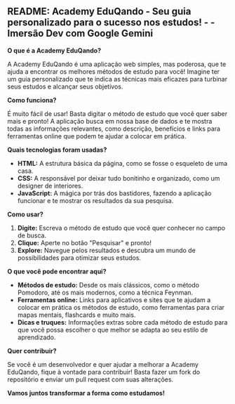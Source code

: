 ## **README: Academy EduQando - Seu guia personalizado para o sucesso nos estudos! - - Imersão Dev com Google Gemini** 

**O que é a Academy EduQando?**

A Academy EduQando é uma aplicação web simples, mas poderosa, que te ajuda a encontrar os melhores métodos de estudo para você!  Imagine ter um guia personalizado que te indica as técnicas mais eficazes para turbinar seus estudos e alcançar seus objetivos. 

**Como funciona?**

É muito fácil de usar! Basta digitar o método de estudo que você quer saber mais e pronto! A aplicação busca em nossa base de dados e te mostra todas as informações relevantes, como descrição, benefícios e links para ferramentas online que podem te ajudar a colocar em prática. 

**Quais tecnologias foram usadas?**

* **HTML:** A estrutura básica da página, como se fosse o esqueleto de uma casa.
* **CSS:** A responsável por deixar tudo bonitinho e organizado, como um designer de interiores.
* **JavaScript:** A mágica por trás dos bastidores, fazendo a aplicação funcionar e te mostrar os resultados da sua pesquisa.

**Como usar?**

1. **Digite:** Escreva o método de estudo que você quer conhecer no campo de busca.
2. **Clique:** Aperte no botão "Pesquisar" e pronto!
3. **Explore:** Navegue pelos resultados e descubra um mundo de possibilidades para otimizar seus estudos.

**O que você pode encontrar aqui?**

* **Métodos de estudo:** Desde os mais clássicos, como o método Pomodoro, até os mais modernos, como a técnica Feynman.
* **Ferramentas online:** Links para aplicativos e sites que te ajudam a colocar em prática os métodos de estudo, como ferramentas para criar mapas mentais, flashcards e muito mais.
* **Dicas e truques:** Informações extras sobre cada método de estudo para que você possa escolher o que melhor se adapta ao seu estilo de aprendizado.

**Quer contribuir?**

Se você é um desenvolvedor e quer ajudar a melhorar a Academy EduQando, fique à vontade para contribuir! Basta fazer um fork do repositório e enviar um pull request com suas alterações. 

**Vamos juntos transformar a forma como estudamos!** 
